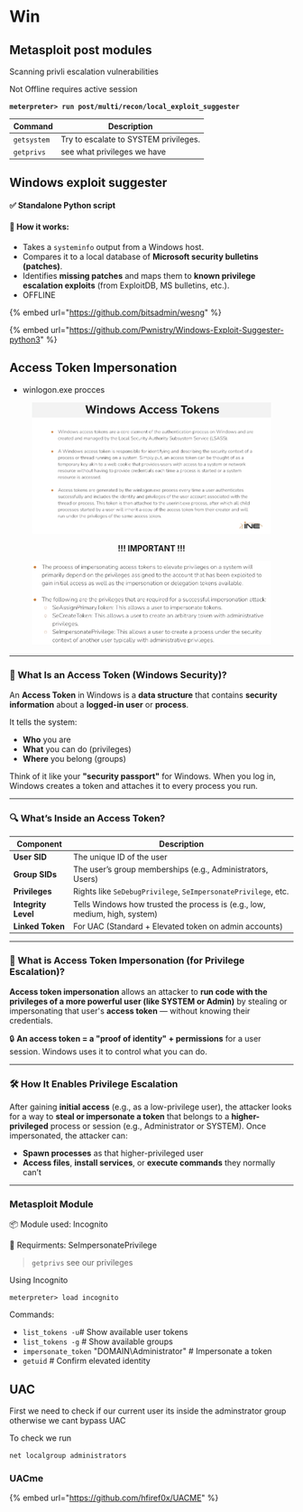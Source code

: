 # Win

## Metasploit post modules

Scanning privli escalation vulnerabilities

Not Offline requires active session

<pre><code><strong>meterpreter> run post/multi/recon/local_exploit_suggester
</strong></code></pre>

| Command     | Description                           |
| ----------- | ------------------------------------- |
| `getsystem` | Try to escalate to SYSTEM privileges. |
| `getprivs`  | see what privileges we have           |

## Windows exploit suggester

#### ✅ Standalone Python script

#### 🔧 **How it works:**

* Takes a `systeminfo` output from a Windows host.
* Compares it to a local database of **Microsoft security bulletins (patches)**.
* Identifies **missing patches** and maps them to **known privilege escalation exploits** (from ExploitDB, MS bulletins, etc.).
* OFFLINE

{% embed url="https://github.com/bitsadmin/wesng" %}

{% embed url="https://github.com/Pwnistry/Windows-Exploit-Suggester-python3" %}

## &#x20;Access Token Impersonation

* winlogon.exe procces

<figure><img src="../../../../.gitbook/assets/image.png" alt=""><figcaption></figcaption></figure>

<p align="center"><strong>!!! IMPORTANT !!!</strong></p>

<figure><img src="../../../../.gitbook/assets/image (2).png" alt=""><figcaption></figcaption></figure>

***

### 🪪 What Is an Access Token (Windows Security)?

An **Access Token** in Windows is a **data structure** that contains **security information** about a **logged-in user** or **process**.

It tells the system:

* **Who** you are
* **What** you can do (privileges)
* **Where** you belong (groups)

Think of it like your **"security passport"** for Windows. When you log in, Windows creates a token and attaches it to every process you run.

***

### 🔍 What’s Inside an Access Token?

| Component           | Description                                                                |
| ------------------- | -------------------------------------------------------------------------- |
| **User SID**        | The unique ID of the user                                                  |
| **Group SIDs**      | The user’s group memberships (e.g., Administrators, Users)                 |
| **Privileges**      | Rights like `SeDebugPrivilege`, `SeImpersonatePrivilege`, etc.             |
| **Integrity Level** | Tells Windows how trusted the process is (e.g., low, medium, high, system) |
| **Linked Token**    | For UAC (Standard + Elevated token on admin accounts)                      |

***

### 🧠 What is Access Token Impersonation (for Privilege Escalation)?

**Access token impersonation** allows an attacker to **run code with the privileges of a more powerful user (like SYSTEM or Admin)** by stealing or impersonating that user's **access token** — without knowing their credentials.

🔒 **An access token = a "proof of identity" + permissions** for a user session. Windows uses it to control what you can do.

***

### 🛠️ How It Enables Privilege Escalation

After gaining **initial access** (e.g., as a low-privilege user), the attacker looks for a way to **steal or impersonate a token** that belongs to a **higher-privileged** process or session (e.g., Administrator or SYSTEM). Once impersonated, the attacker can:

* **Spawn processes** as that higher-privileged user
* **Access files**, **install services**, or **execute commands** they normally can’t

***

### Metasploit Module

📦 Module used: Incognito

🔐 Requirments: SeImpersonatePrivilege

> `getprivs` see our privileges

Using Incognito

```
meterpreter> load incognito
```

Commands:

* `list_tokens -u`#   Show available user tokens
* `list_tokens -g` # Show available groups
* `impersonate_token` "DOMAIN\Administrator" # Impersonate a token
* `getuid` # Confirm elevated identity

## &#x20;UAC

First we need to check if our current user its inside the adminstrator group otherwise we cant bypass UAC

To check we run

```
net localgroup administrators
```

### UACme

{% embed url="https://github.com/hfiref0x/UACME" %}

